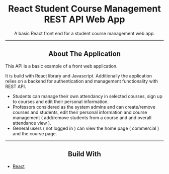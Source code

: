 <div></div>
<h1  align="center">React Student Course Management REST API Web App</h1>

<div align="center">
  <p align="center">
    A basic React front end for a student course management web app.
  </p>
</div>
<hr>
<!-- ABOUT THE APPLICATION -->
<h2 align="center">About The Application </h2>
This API is a basic example of a front web application.

It is build with React library and Javascript.
Additionally the application relies on a backend for authentication and management functionality with REST API.

- Students can manage their own attendancy in selected courses, sign up to courses and edit their personal information.
- Professors considered as the system admins and can create/remove courses and students, edit their personal information and course management ( add/remove students from a course and and overall attendance view ).
- General users ( not logged in ) can view the home page ( commercial ) and the course page.
<hr>
<h2 align="center">Build With</h2>

-   [React](https://reactjs.org/)